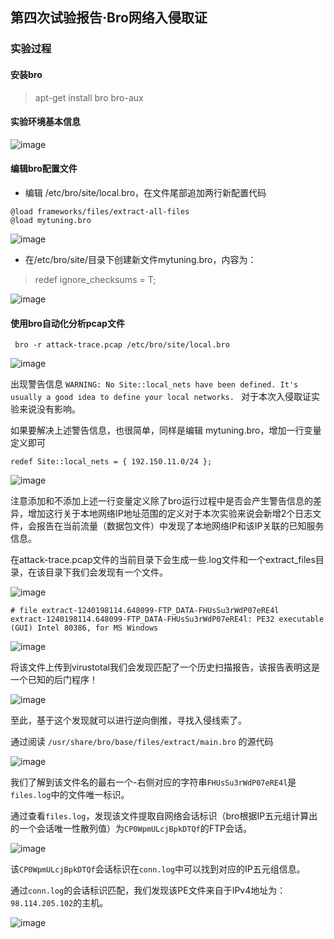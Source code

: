 ## 第四次试验报告·Bro网络入侵取证
### 实验过程
#### 安装bro
> apt-get install bro bro-aux

#### 实验环境基本信息
![image](版本信息,png)

#### 编辑bro配置文件
- 编辑 /etc/bro/site/local.bro，在文件尾部追加两行新配置代码  

```
@load frameworks/files/extract-all-files
@load mytuning.bro
```


![image](微信截图_20171228112413.png)


- 在/etc/bro/site/目录下创建新文件mytuning.bro，内容为：

> redef ignore_checksums = T;

![image](微信截图_20171228112641.png)


#### 使用bro自动化分析pcap文件

```
 bro -r attack-trace.pcap /etc/bro/site/local.bro
```


![image](微信截图_20171228113247.png)
  
出现警告信息 `WARNING: No Site::local_nets have been defined. It's usually a good idea to define your local networks. ` 对于本次入侵取证实验来说没有影响。

如果要解决上述警告信息，也很简单，同样是编辑 mytuning.bro，增加一行变量定义即可


```
redef Site::local_nets = { 192.150.11.0/24 };
```
![image](微信截图_20171228113542.png)

注意添加和不添加上述一行变量定义除了bro运行过程中是否会产生警告信息的差异，增加这行关于本地网络IP地址范围的定义对于本次实验来说会新增2个日志文件，会报告在当前流量（数据包文件）中发现了本地网络IP和该IP关联的已知服务信息。

在attack-trace.pcap文件的当前目录下会生成一些.log文件和一个extract_files目录，在该目录下我们会发现有一个文件。

![image](微信截图_20171228113636.png)


```
# file extract-1240198114.648099-FTP_DATA-FHUsSu3rWdP07eRE4l 
extract-1240198114.648099-FTP_DATA-FHUsSu3rWdP07eRE4l: PE32 executable (GUI) Intel 80386, for MS Windows
```

![image](微信截图_20171228113735.png)

将该文件上传到virustotal我们会发现匹配了一个历史扫描报告，该报告表明这是一个已知的后门程序！

![image](微信截图_20171228114012.png)


至此，基于这个发现就可以进行逆向倒推，寻找入侵线索了。

通过阅读 `/usr/share/bro/base/files/extract/main.bro` 的源代码

![image](微信截图_20171228114155.png)

我们了解到该文件名的最右一个-右侧对应的字符串`FHUsSu3rWdP07eRE4l`是`files.log`中的文件唯一标识。

通过查看`files.log`，发现该文件提取自网络会话标识（bro根据IP五元组计算出的一个会话唯一性散列值）为`CP0WpmULcjBpkDTQf`的FTP会话。

![image](微信截图_20171228114237.png)

该`CP0WpmULcjBpkDTQf`会话标识在`conn.log`中可以找到对应的IP五元组信息。

通过`conn.log`的会话标识匹配，我们发现该PE文件来自于IPv4地址为：`98.114.205.102`的主机。

![image](微信截图_20171228114320.png)